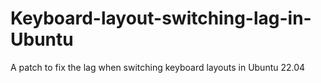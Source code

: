 # Keyboard-layout-switching-lag-in-Ubuntu
A patch to fix the lag when switching keyboard layouts in Ubuntu 22.04
